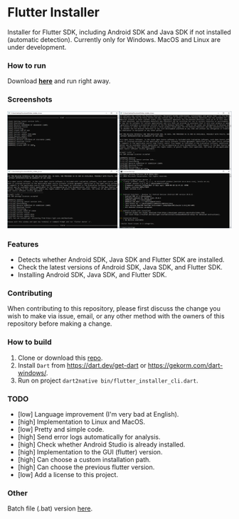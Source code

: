 # Flutter Installer

Installer for Flutter SDK, including Android SDK and Java SDK if not installed (automatic detection). Currently only for Windows. MacOS and Linux are under development.

### How to run

Download **[here](https://github.com/daffaalam/flutter_installer_cli/releases/latest)** and run right away.

### Screenshots

![screenshot](screenshots/screenshot.png)

### Features

- Detects whether Android SDK, Java SDK and Flutter SDK are installed.
- Check the latest versions of Android SDK, Java SDK, and Flutter SDK.
- Installing Android SDK, Java SDK, and Flutter SDK.

### Contributing

When contributing to this repository, please first discuss the change you wish to make via issue, email, or any other method with the owners of this repository before making a change.

### How to build

1. Clone or download this [repo](https://github.com/daffaalam/flutter_installer_cli).
2. Install `Dart` from https://dart.dev/get-dart or https://gekorm.com/dart-windows/.
3. Run on project `dart2native bin/flutter_installer_cli.dart`.

### TODO

- [low] Language improvement (I'm very bad at English).
- [high] Implementation to Linux and MacOS.
- [low] Pretty and simple code.
- [high] Send error logs automatically for analysis.
- [high] Check whether Android Studio is already installed.
- [high] Implementation to the GUI (flutter) version.
- [high] Can choose a custom installation path.
- [high] Can choose the previous flutter version.
- [low] Add a license to this project.

### Other

Batch file (.bat) version [here](https://github.com/daffaalam/flutter-installer).
